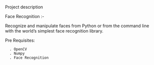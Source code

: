 Project description

Face Recognition :-
        
Recognize and manipulate faces from Python or from the command line with
the world’s simplest face recognition library.

Pre Requisites:

      . OpenCV
      . Numpy
      . Face Recognition
      
